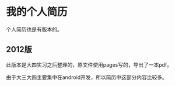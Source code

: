 # 我的个人简历

个人简历也是有版本的。

## 2012版
此版本是大四实习之后整理的，原文件使用pages写的，导出了一本pdf。

由于大三大四主要集中在android开发，所以简历中这部分内容比较多。